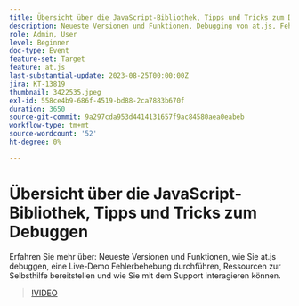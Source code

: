 ```yaml
---
title: Übersicht über die JavaScript-Bibliothek, Tipps und Tricks zum Debuggen
description: Neueste Versionen und Funktionen, Debugging von at.js, Fehlerbehebung bei Live-Demos, Selbsthilfe-Ressourcen und Support-Interaktionen.
role: Admin, User
level: Beginner
doc-type: Event
feature-set: Target
feature: at.js
last-substantial-update: 2023-08-25T00:00:00Z
jira: KT-13819
thumbnail: 3422535.jpeg
exl-id: 558ce4b9-686f-4519-bd88-2ca7883b670f
duration: 3650
source-git-commit: 9a297cda953d4414131657f9ac84580aea0eabeb
workflow-type: tm+mt
source-wordcount: '52'
ht-degree: 0%

---
```


# Übersicht über die JavaScript-Bibliothek, Tipps und Tricks zum Debuggen

Erfahren Sie mehr über: Neueste Versionen und Funktionen, wie Sie at.js debuggen, eine Live-Demo Fehlerbehebung durchführen, Ressourcen zur Selbsthilfe bereitstellen und wie Sie mit dem Support interagieren können.

>[!VIDEO](https://video.tv.adobe.com/v/3422535/?learn=on)
